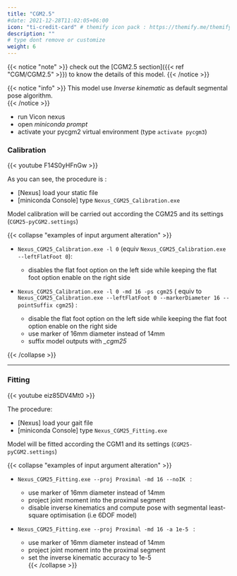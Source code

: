 ```yaml
---
title: "CGM2.5"
#date: 2021-12-28T11:02:05+06:00
icon: "ti-credit-card" # themify icon pack : https://themify.me/themify-icons
description: ""
# type dont remove or customize
weight: 6
---
```


{{< notice "note" >}}
  check out the [CGM2.5 section]({{< ref "CGM/CGM2.5" >}}) to know the details of this model.
{{< /notice >}}


{{< notice "info" >}}
  This model use *Inverse kinematic* as default segmental pose algorithm.    
{{< /notice >}}



* run Vicon nexus
* open  *miniconda prompt*
* activate your pycgm2 virtual environment (type  `activate pycgm3`)

### Calibration

{{< youtube F14S0yHFnGw   >}}

As you can see, the procedure is :

* [Nexus] load your static file
* [miniconda Console] type `Nexus_CGM25_Calibration.exe`

Model calibration will be carried out according the CGM25 and its settings (`CGM25-pyCGM2.settings`)

{{< collapse "examples of input argument alteration" >}}
* `Nexus_CGM25_Calibration.exe -l 0` (equiv `Nexus_CGM25_Calibration.exe --leftFlatFoot 0`):
  * disables the flat foot option on the left side while keeping the flat foot option enable on the right side

* `Nexus_CGM25_Calibration.exe -l 0 -md 16 -ps cgm25` ( equiv to `Nexus_CGM25_Calibration.exe --leftFlatFoot 0 --markerDiameter 16 --pointSuffix cgm25`) :
  * disable the flat foot option on the left side while keeping the flat foot option enable on the right side
  * use marker of 16mm diameter instead of 14mm
  * suffix model outputs with *_cgm25*

{{< /collapse >}}

<hr>

### Fitting

{{< youtube eiz85DV4Mt0  >}}

The procedure:

  * [Nexus] load your gait file
  * [miniconda Console] type `Nexus_CGM25_Fitting.exe`

Model will be fitted according the CGM1 and its settings (`CGM25-pyCGM2.settings`)

{{< collapse "examples of input argument alteration" >}}
* `Nexus_CGM25_Fitting.exe --proj Proximal -md 16 --noIK ` :
  * use marker of 16mm diameter instead of 14mm
  * project joint moment into the proximal segment
  * disable inverse kinematics and compute pose with segmental least-square optimisation (i.e 6DOF model)

* `Nexus_CGM25_Fitting.exe --proj Proximal -md 16 -a 1e-5 ` :
  * use marker of 16mm diameter instead of 14mm
  * project joint moment into the proximal segment
  * set the inverse kinematic accuracy to 1e-5  
{{< /collapse >}}
